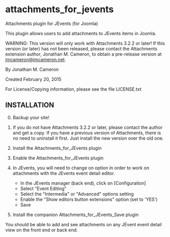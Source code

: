attachments_for_jevents
=======================

Attachments plugin for JEvents (for Joomla)

This plugin allows users to add attachments to JEvents items in Joomla.

WARNING: This version will only work with Attachments 3.2.2 or later!
         If this version (or later) has not been released, please contact 
	 the Attachments extension author, Jonathan M. Cameron, to obtain
         a pre-release version at jmcameron@jmcameron.net.

By Jonathan M. Cameron

Created February 20, 2015

For License/Copying information, please see the file LICENSE.txt


INSTALLATION
------------

0. Backup your site!

1. If you do not have Attachments 3.2.2 or later, please contact the author
   and get a copy.  If you have a previous version of Attachments, there is 
   no need to uninstall it first.  Just install the new version over the old
   one.

2. Install the Attachments_for_JEvents plugin

3. Enable the Attachments_for_JEvents plugin

4. In JEvents, you will need to change on option in order to work on
   attachments with the JEvents event detail editor.   

    * In the JEvents manager (back end), click on [Configuration]
    * Select "Event Editing"
    * Select the "Intermedia" or "Advanced" options setting
    * Enable the "Show editors button extensions" option (set to 'YES')
    * Save

5. Install the companion Attachments_for_JEvents_Save plugin

You should be able to add and see attachments on any JEvent event detail view
on the front end or back end.
